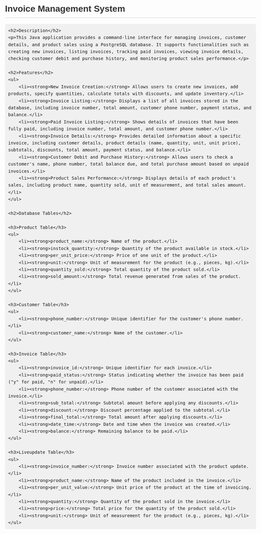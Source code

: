 <!DOCTYPE html>
<html lang="en">
<head>
    <meta charset="UTF-8">
    <meta name="viewport" content="width=device-width, initial-scale=1.0">
    <title>Invoice Management System - README</title>
    <style>
        body {
            font-family: Arial, sans-serif;
            line-height: 1.6;
            max-width: 800px;
            margin: 0 auto;
            padding: 20px;
        }
        h1, h2 {
            color: #333;
            border-bottom: 1px solid #ccc;
            padding-bottom: 5px;
        }
        ul {
            list-style-type: none;
            padding: 0;
        }
        li {
            margin-bottom: 10px;
        }
        pre {
            background-color: #f0f0f0;
            padding: 10px;
            border-radius: 5px;
        }
        code {
            font-family: Consolas, monospace;
            font-size: 14px;
        }
    </style>
</head>
<body>
    <h1>Invoice Management System</h1>

    <h2>Description</h2>
    <p>This Java application provides a command-line interface for managing invoices, customer details, and product sales using a PostgreSQL database. It supports functionalities such as creating new invoices, listing invoices, tracking paid invoices, viewing invoice details, checking customer debit and purchase history, and monitoring product sales performance.</p>

    <h2>Features</h2>
    <ul>
        <li><strong>New Invoice Creation:</strong> Allows users to create new invoices, add products, specify quantities, calculate totals with discounts, and update inventory.</li>
        <li><strong>Invoice Listing:</strong> Displays a list of all invoices stored in the database, including invoice number, total amount, customer phone number, payment status, and balance.</li>
        <li><strong>Paid Invoice Listing:</strong> Shows details of invoices that have been fully paid, including invoice number, total amount, and customer phone number.</li>
        <li><strong>Invoice Details:</strong> Provides detailed information about a specific invoice, including customer details, product details (name, quantity, unit, unit price), subtotals, discounts, total amount, payment status, and balance.</li>
        <li><strong>Customer Debit and Purchase History:</strong> Allows users to check a customer's name, phone number, total balance due, and total purchase amount based on unpaid invoices.</li>
        <li><strong>Product Sales Performance:</strong> Displays details of each product's sales, including product name, quantity sold, unit of measurement, and total sales amount.</li>
    </ul>

    <h2>Database Tables</h2>

    <h3>Product Table</h3>
    <ul>
        <li><strong>product_name:</strong> Name of the product.</li>
        <li><strong>instock_quantity:</strong> Quantity of the product available in stock.</li>
        <li><strong>per_unit_price:</strong> Price of one unit of the product.</li>
        <li><strong>unit:</strong> Unit of measurement for the product (e.g., pieces, kg).</li>
        <li><strong>quantity_sold:</strong> Total quantity of the product sold.</li>
        <li><strong>sold_amount:</strong> Total revenue generated from sales of the product.</li>
    </ul>

    <h3>Customer Table</h3>
    <ul>
        <li><strong>phone_number:</strong> Unique identifier for the customer's phone number.</li>
        <li><strong>customer_name:</strong> Name of the customer.</li>
    </ul>

    <h3>Invoice Table</h3>
    <ul>
        <li><strong>invoice_id:</strong> Unique identifier for each invoice.</li>
        <li><strong>paid_status:</strong> Status indicating whether the invoice has been paid ("y" for paid, "n" for unpaid).</li>
        <li><strong>phone_number:</strong> Phone number of the customer associated with the invoice.</li>
        <li><strong>sub_total:</strong> Subtotal amount before applying any discounts.</li>
        <li><strong>discount:</strong> Discount percentage applied to the subtotal.</li>
        <li><strong>final_total:</strong> Total amount after applying discounts.</li>
        <li><strong>date_time:</strong> Date and time when the invoice was created.</li>
        <li><strong>balance:</strong> Remaining balance to be paid.</li>
    </ul>

    <h3>Liveupdate Table</h3>
    <ul>
        <li><strong>invoice_number:</strong> Invoice number associated with the product update.</li>
        <li><strong>product_name:</strong> Name of the product included in the invoice.</li>
        <li><strong>per_unit_value:</strong> Unit price of the product at the time of invoicing.</li>
        <li><strong>quantity:</strong> Quantity of the product sold in the invoice.</li>
        <li><strong>price:</strong> Total price for the quantity of the product sold.</li>
        <li><strong>unit:</strong> Unit of measurement for the product (e.g., pieces, kg).</li>
    </ul>
</body>
</html>

